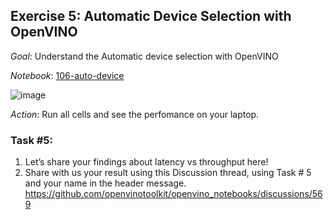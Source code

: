 ## Exercise 5: Automatic Device Selection with OpenVINO

_Goal_: Understand the Automatic device selection with OpenVINO

_Notebook_: [106-auto-device](https://github.com/openvinotoolkit/openvino_notebooks/tree/main/notebooks/106-auto-device)

![image](https://user-images.githubusercontent.com/10940214/172625024-ee6ea7b7-104f-415d-a3cb-edb007d8c147.png)

_Action_: Run all cells and see the perfomance on your laptop.

### Task #5:

1. Let’s share your findings about latency vs throughput here!
2. Share with us your result using this Discussion thread, using Task # 5 and your name in the header message.
https://github.com/openvinotoolkit/openvino_notebooks/discussions/569



